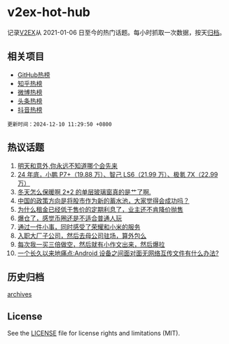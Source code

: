 # v2ex-hot-hub

 记录[V2EX](https://www.v2ex.com/)从 2021-01-06 日至今的热门话题。每小时抓取一次数据，按天[归档](archives)。
 
 ## 相关项目

- [GitHub热榜](https://github.com/snaildev/github-hot-hub)
- [知乎热榜](https://github.com/snaildev/zhihu-hot-hub)
- [微博热榜](https://github.com/snaildev/weibo-hot-hub)
- [头条热榜](https://github.com/snaildev/toutiao-hot-hub)
- [抖音热榜](https://github.com/snaildev/douyin-hot-hub)


 `更新时间：2024-12-10 11:29:50 +0800`

## 热议话题

1. [明天和意外,你永远不知道哪个会先来](https://www.v2ex.com/t/1096166)
1. [24 年底，小鹏 P7+（19.88 万）、智己 LS6（21.99 万）、极氪 7X（22.99 万）](https://www.v2ex.com/t/1096085)
1. [冬天怎么保暖啊 2*2 的单层玻璃窗真的是艹了啊.](https://www.v2ex.com/t/1096103)
1. [中国的政策方向是将股市作为新的蓄水池，大家觉得会成功吗？](https://www.v2ex.com/t/1096297)
1. [为什么租金已经低于售价的定期利息了，业主还不肯降价抛售](https://www.v2ex.com/t/1096194)
1. [爆仓了，感觉币圈还是不适合普通人玩](https://www.v2ex.com/t/1096273)
1. [通过一件小事，同时感受了荣耀和小米的服务](https://www.v2ex.com/t/1096304)
1. [入职大厂子公司，然后去母公司驻场，算外包么](https://www.v2ex.com/t/1096157)
1. [每次我一买三倍做空，然后就有小作文出来，然后爆拉](https://www.v2ex.com/t/1096189)
1. [一个长久以来地痛点:Android 设备之间面对面无网络互传文件有什么办法?](https://www.v2ex.com/t/1096137)

## 历史归档

[archives](archives)

## License

See the [LICENSE](LICENSE) file for license rights and limitations (MIT).
